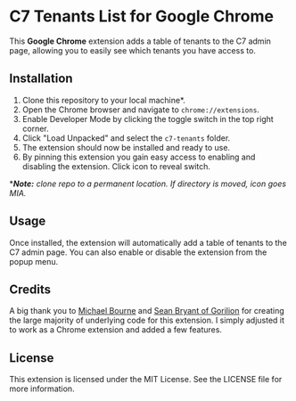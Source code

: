 # C7 Tenants List for Google Chrome

This **Google Chrome** extension adds a table of tenants to the C7 admin page, allowing you to easily see which tenants you have access to.

## Installation

1. Clone this repository to your local machine*.
2. Open the Chrome browser and navigate to `chrome://extensions`.
3. Enable Developer Mode by clicking the toggle switch in the top right corner.
4. Click "Load Unpacked" and select the `c7-tenants` folder.
5. The extension should now be installed and ready to use.
6. By pinning this extension you gain easy access to enabling and disabling the extension. Click icon to reveal switch.

****Note:*** *clone repo to a permanent location. If directory is moved, icon goes MIA.*

## Usage

Once installed, the extension will automatically add a table of tenants to the C7 admin page. You can also enable or disable the extension from the popup menu.

## Credits
A big thank you to [Michael Bourne](https://github.com/michaelbourne) and [Sean Bryant of Gorilion](https://www.gorilion.com/) for creating the large majority of underlying code for this extension. I simply adjusted it to work as a Chrome extension and added a few features.

## License

This extension is licensed under the MIT License. See the LICENSE file for more information.
